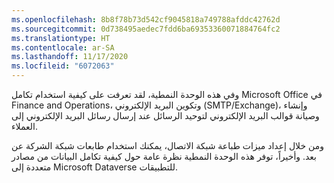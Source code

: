 ```yaml
---
ms.openlocfilehash: 8b8f78b73d542cf9045818a749788afddc42762d
ms.sourcegitcommit: 0d738495aedec7fdd6ba69353360071884764fc2
ms.translationtype: HT
ms.contentlocale: ar-SA
ms.lasthandoff: 11/17/2020
ms.locfileid: "6072063"
---
```

وفي هذه الوحدة النمطية، لقد تعرفت على كيفية استخدام تكامل Microsoft Office في Finance and Operations، وتكوين البريد الإلكتروني (SMTP/Exchange)، وإنشاء وصيانة قوالب البريد الإلكتروني لتوحيد الرسائل عند إرسال رسائل البريد الإلكتروني إلى العملاء.

ومن خلال إعداد ميزات طباعة شبكة الاتصال، يمكنك استخدام طابعات شبكة الشركة عن بعد. وأخيراً، توفر هذه الوحدة النمطية نظرة عامة حول كيفية تكامل البيانات من مصادر متعددة إلى Microsoft Dataverse للتطبيقات.

